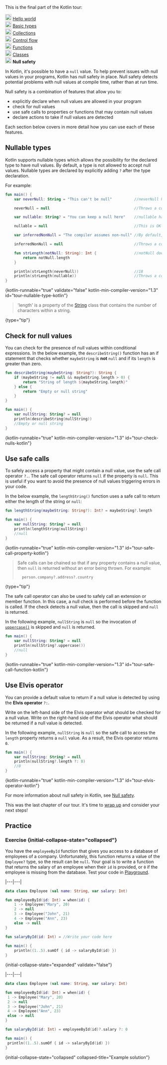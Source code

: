 [//]: # (title: Null safety)

<microformat>
    <p>This is the final part of the Kotlin tour:</p>
    <p><img src="icon-1-done.svg" width="20" alt="First step" /> <a href="kotlin-tour-hello-world.md">Hello world</a><br />
        <img src="icon-2-done.svg" width="20" alt="Second step" /> <a href="kotlin-tour-basic-types.md">Basic types</a><br />
        <img src="icon-3-done.svg" width="20" alt="Third step" /> <a href="kotlin-tour-collections.md">Collections</a><br />
        <img src="icon-4-done.svg" width="20" alt="Fourth step" /> <a href="kotlin-tour-control-flow.md">Control flow</a><br />
        <img src="icon-5-done.svg" width="20" alt="Fifth step" /> <a href="kotlin-tour-functions.md">Functions</a><br />
        <img src="icon-6-done.svg" width="20" alt="Sixth step" /> <a href="kotlin-tour-classes-part-1.md">Classes</a><br />
        <img src="icon-7.svg" width="20" alt="Final step" /> <strong>Null safety</strong><br /></p>
</microformat>

In Kotlin, it's possible to have a `null` value. To help prevent issues with null values in your programs, Kotlin has 
null safety in place. Null safety detects potential problems with null values at compile time, rather than at run time.

Null safety is a combination of features that allow you to:
* explicitly declare when null values are allowed in your program
* check for null values
* use safe calls to properties or functions that may contain null values
* declare actions to take if null values are detected

Each section below covers in more detail how you can use each of these features.

## Nullable types

Kotlin supports nullable types which allows the possibility for the declared type to have null values. By default, a type
is not allowed to accept null values. Nullable types are declared by explicitly adding `?` after the type declaration.

For example:

```kotlin
fun main() {
    var neverNull: String = "This can't be null"          //neverNull has String type

    neverNull = null                                      //Throws a compiler error

    var nullable: String? = "You can keep a null here"    //nullable has nullable String type

    nullable = null                                       //This is OK  

    var inferredNonNull = "The compiler assumes non-null" //By default, null values aren't accepted

    inferredNonNull = null                                //Throws a compiler error

    fun strLength(notNull: String): Int {                 //notNull doesn't accept null values
        return notNull.length
    }

    println(strLength(neverNull))                         //18
    println(strLength(nullable))                          //Throws a compiler error
}
```
{kotlin-runnable="true" validate="false" kotlin-min-compiler-version="1.3" id="tour-nullable-type-kotlin"}

> 'length' is a property of the [String](https://kotlinlang.org/api/latest/jvm/stdlib/kotlin/-string/) class that 
> contains the number of characters within a string.
>
{type="tip"}

## Check for null values

You can check for the presence of null values within conditional expressions. In the below example, the `describeString()`
 function has an if statement that checks whether `maybeString` is **not** `null` and if its `length` is greater than zero.

```kotlin
fun describeString(maybeString: String?): String {
    if (maybeString != null && maybeString.length > 0) {
        return "String of length ${maybeString.length}"
    } else {
        return "Empty or null string"
    }
}

fun main() {
    var nullString: String? = null
    println(describeString(nullString))
    //Empty or null string
}
```
{kotlin-runnable="true" kotlin-min-compiler-version="1.3" id="tour-check-nulls-kotlin"}

## Use safe calls

To safely access a property that might contain a null value, use the safe call operator `?.`. The safe call operator
returns `null` if the property is `null`. This is useful if you want to avoid the presence of null values triggering
errors in your code.

In the below example, the `lengthString()` function uses a safe call to return either the length of the string or `null`:

```kotlin
fun lengthString(maybeString: String?): Int? = maybeString?.length

fun main() { 
    var nullString: String? = null
    println(lengthString(nullString))
    //null
}
```
{kotlin-runnable="true" kotlin-min-compiler-version="1.3" id="tour-safe-call-property-kotlin"}

> Safe calls can be chained so that if any property contains a null value, then `null` is returned without an error being
> thrown. For example:
> ```kotlin
>   person.company?.address?.country
> ```
>
{type="tip"}

The safe call operator can also be used to safely call an extension or member function. In this case, a null check is 
performed before the function is called. If the check detects a null value, then the call is skipped and `null` is returned.

In the following example, `nullString` is `null` so the invocation of [`uppercase()`](https://kotlinlang.org/api/latest/jvm/stdlib/kotlin.text/uppercase.html)
is skipped and `null` is returned.

```kotlin
fun main() {
    var nullString: String? = null
    println(nullString?.uppercase())
    //null
}
```
{kotlin-runnable="true" kotlin-min-compiler-version="1.3" id="tour-safe-call-function-kotlin"}

## Use Elvis operator

You can provide a default value to return if a null value is detected by using the **Elvis operator** `?:`.

Write on the left-hand side of the Elvis operator what should be checked for a null value.
Write on the right-hand side of the Elvis operator what should be returned if a null value is detected.

In the following example, `nullString` is `null` so the safe call to access the `length` property returns a `null` value.
As a result, the Elvis operator returns `0`.

```kotlin
fun main() {
    var nullString: String? = null
    println(nullString?.length ?: 0)
    //0
}
```
{kotlin-runnable="true" kotlin-min-compiler-version="1.3" id="tour-elvis-operator-kotlin"}

For more information about null safety in Kotlin, see [Null safety](null-safety.md).

This was the last chapter of our tour. It's time to [wrap up](kotlin-tour-beginner-wrap-up.md) and consider your next steps!

## Practice

### Exercise {initial-collapse-state="collapsed"}
You have the `employeeById` function that gives you access to a database of employees of a company. Unfortunately, this 
function returns a value of the `Employee?` type, so the result can be `null`. Your goal is to write a function that 
returns the salary of an employee when their `id` is provided, or `0` if the employee is missing from the database.
Test your code in [Playground](https://play.kotlinlang.org).

|---|---|
```kotlin
data class Employee (val name: String, var salary: Int)

fun employeeById(id: Int) = when(id) {
    1 -> Employee("Mary", 20)
    2 -> null
    3 -> Employee("John", 21)
    4 -> Employee("Ann", 23)
    else -> null
}

fun salaryById(id: Int) = //Write your code here
    
fun main() { 
    println((1..5).sumOf { id -> salaryById(id) })
}
```
{initial-collapse-state="expanded" validate="false"}

|---|---|
```kotlin
data class Employee (val name: String, var salary: Int)

fun employeeById(id: Int) = when(id) {
 1 -> Employee("Mary", 20)
 2 -> null
 3 -> Employee("John", 21)
 4 -> Employee("Ann", 23)
 else -> null
}

fun salaryById(id: Int) = employeeById(id)?.salary ?: 0

fun main() {
 println((1..5).sumOf { id -> salaryById(id) })
}
```
{initial-collapse-state="collapsed" collapsed-title="Example solution"}
